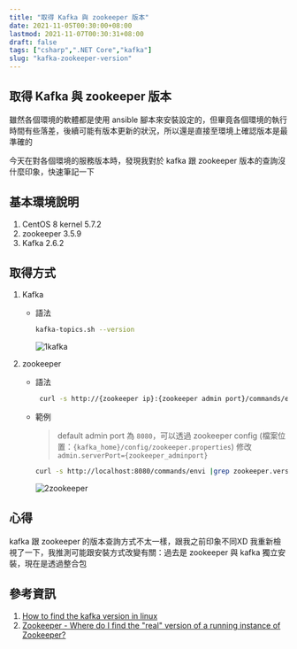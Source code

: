 ```yaml
---
title: "取得 Kafka 與 zookeeper 版本"
date: 2021-11-05T00:30:00+08:00
lastmod: 2021-11-07T00:30:31+08:00
draft: false
tags: ["csharp",".NET Core","kafka"]
slug: "kafka-zookeeper-version"
---
```


## 取得 Kafka 與 zookeeper 版本

雖然各個環境的軟體都是使用 ansible 腳本來安裝設定的，但畢竟各個環境的執行時間有些落差，後續可能有版本更新的狀況，所以還是直接至環境上確認版本是最準確的

今天在對各個環境的服務版本時，發現我對於 kafka 跟 zookeeper 版本的查詢沒什麼印象，快速筆記一下

## 基本環境說明

1. CentOS 8 kernel 5.7.2
2. zookeeper 3.5.9
3. Kafka 2.6.2

## 取得方式

1. Kafka

    - 語法

        ```bash
        kafka-topics.sh --version
        ```

        ![1kafka](https://user-images.githubusercontent.com/3851540/140494759-42dc9ff9-2bc8-4b4d-8de8-eccb170e6462.png)

2. zookeeper

    - 語法

        ```bash
         curl -s http://{zookeeper ip}:{zookeeper admin port}/commands/envi |grep zookeeper.version
        ```

    - 範例

        > default admin port 為 `8080`，可以透過 zookeeper config (檔案位置：`{kafka_home}/config/zookeeper.properties`) 修改 `admin.serverPort={zookeeper_adminport}`

        ```bash
        curl -s http://localhost:8080/commands/envi |grep zookeeper.version
        ```

        ![2zookeeper](https://user-images.githubusercontent.com/3851540/140494764-2e872453-f207-4b9f-b12e-a99e75fbbc8b.png)

## 心得

kafka 跟 zookeeper 的版本查詢方式不太一樣，跟我之前印象不同XD  我重新檢視了一下，我推測可能跟安裝方式改變有關：過去是 zookeeper 與 kafka 獨立安裝，現在是透過整合包

## 參考資訊

1. [How to find the kafka version in linux](https://stackoverflow.com/a/51782038)
2. [Zookeeper - Where do I find the "real" version of a running instance of Zookeeper?](https://stackoverflow.com/a/69372824)
